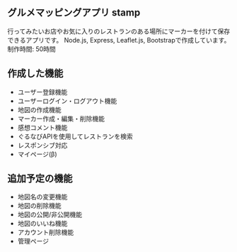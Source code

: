 ## グルメマッピングアプリ stamp
行ってみたいお店やお気に入りのレストランのある場所にマーカーを付けて保存できるアプリです。
Node.js, Express, Leaflet.js, Bootstrapで作成しています。
制作時間: 50時間

## 作成した機能
- ユーザー登録機能
- ユーザーログイン・ログアウト機能
- 地図の作成機能
- マーカー作成・編集・削除機能
- 感想コメント機能
- ぐるなびAPIを使用してレストランを検索
- レスポンシブ対応
- マイページ(β)

## 追加予定の機能
- 地図名の変更機能
- 地図の削除機能
- 地図の公開/非公開機能
- 地図のいいね機能
- アカウント削除機能
- 管理ページ